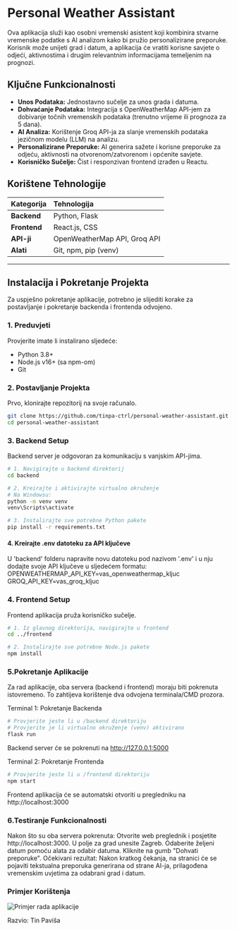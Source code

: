 # Personal Weather Assistant

Ova aplikacija služi kao osobni vremenski asistent koji kombinira stvarne vremenske podatke s AI analizom kako bi pružio personalizirane preporuke. Korisnik može unijeti grad i datum, a aplikacija će vratiti korisne savjete o odjeći, aktivnostima i drugim relevantnim informacijama temeljenim na prognozi.

##  Ključne Funkcionalnosti

-   **Unos Podataka:** Jednostavno sučelje za unos grada i datuma.
-   **Dohvaćanje Podataka:** Integracija s OpenWeatherMap API-jem za dobivanje točnih vremenskih podataka (trenutno vrijeme ili prognoza za 5 dana).
-   **AI Analiza:** Korištenje Groq API-ja za slanje vremenskih podataka jezičnom modelu (LLM) na analizu.
-   **Personalizirane Preporuke:** AI generira sažete i korisne preporuke za odjeću, aktivnosti na otvorenom/zatvorenom i općenite savjete.
-   **Korisničko Sučelje:** Čist i responzivan frontend izrađen u Reactu.

## Korištene Tehnologije

| Kategorija | Tehnologija                                       |
| :--------- | :------------------------------------------------ |
| **Backend**  | Python, Flask                                   |
| **Frontend** | React.js, CSS                                   |
| **API-ji**   | OpenWeatherMap API, Groq API                    |
| **Alati**    | Git, npm, pip (venv)                            |

---

## Instalacija i Pokretanje Projekta

Za uspješno pokretanje aplikacije, potrebno je slijediti korake za postavljanje i pokretanje backenda i frontenda odvojeno.

### 1. Preduvjeti
Provjerite imate li instalirano sljedeće:
-   Python 3.8+
-   Node.js v16+ (sa npm-om)
-   Git

### 2. Postavljanje Projekta
Prvo, klonirajte repozitorij na svoje računalo.

```bash
git clone https://github.com/tinpa-ctrl/personal-weather-assistant.git
cd personal-weather-assistant
```

### 3. Backend Setup
Backend server je odgovoran za komunikaciju s vanjskim API-jima.

```bash
# 1. Navigirajte u backend direktorij
cd backend

# 2. Kreirajte i aktivirajte virtualno okruženje
# Na Windowsu:
python -m venv venv
venv\Scripts\activate

# 3. Instalirajte sve potrebne Python pakete
pip install -r requirements.txt
```
#### 4. Kreirajte .env datoteku za API ključeve
U 'backend' folderu napravite novu datoteku pod nazivom '.env'
i u nju dodajte svoje API ključeve u sljedećem formatu:
OPENWEATHERMAP_API_KEY=vas_openweathermap_kljuc
GROQ_API_KEY=vas_groq_kljuc

### 4. Frontend Setup
Frontend aplikacija pruža korisničko sučelje.

```bash
# 1. Iz glavnog direktorija, navigirajte u frontend
cd ../frontend

# 2. Instalirajte sve potrebne Node.js pakete
npm install
```

### 5.Pokretanje Aplikacije
Za rad aplikacije, oba servera (backend i frontend) moraju biti pokrenuta istovremeno. To zahtijeva korištenje dva odvojena terminala/CMD prozora.

Terminal 1: Pokretanje Backenda

```bash
# Provjerite jeste li u /backend direktoriju
# Provjerite je li virtualno okruženje (venv) aktivirano
flask run
```
Backend server će se pokrenuti na http://127.0.0.1:5000

Terminal 2: Pokretanje Frontenda

```bash
# Provjerite jeste li u /frontend direktoriju
npm start
```
Frontend aplikacija će se automatski otvoriti u pregledniku na http://localhost:3000


### 6.Testiranje Funkcionalnosti
Nakon što su oba servera pokrenuta:
Otvorite web preglednik i posjetite http://localhost:3000.
U polje za grad unesite Zagreb.
Odaberite željeni datum pomoću alata za odabir datuma.
Kliknite na gumb "Dohvati preporuke".
Očekivani rezultat: Nakon kratkog čekanja, na stranici će se pojaviti tekstualna preporuka generirana od strane AI-ja, prilagođena vremenskim uvjetima za odabrani grad i datum.


### Primjer Korištenja

![Primjer rada aplikacije](primjer.gif)



Razvio: Tin Paviša